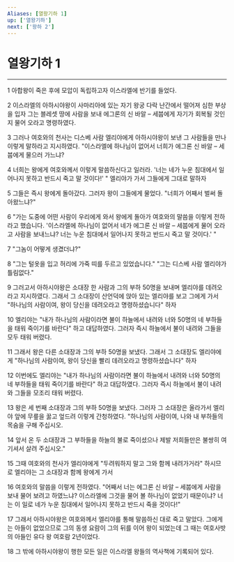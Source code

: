```yaml
---
Aliases: [열왕기하 1]
up: ['열왕기하']
next: ['왕하 2']
---
```

# 열왕기하 1

***


1 아합왕이 죽은 후에 모압이 독립하고자 이스라엘에 반기를 들었다. 

2 이스라엘의 아하시야왕이 사마리아에 있는 자기 왕궁 다락 난간에서 떨어져 심한 부상을 입자 그는 블레셋 땅에 사람을 보내 에그론의 신 바알 – 세붑에게 자기가 회복될 것인지 물어 오라고 명령하였다. 

3 그러나 여호와의 천사는 디스베 사람 엘리야에게 아하시야왕이 보낸 그 사람들을 만나 이렇게 말하라고 지시하였다. "이스라엘에 하나님이 없어서 너희가 에그론 신 바알 – 세붑에게 물으러 가느냐? 

4 너희는 왕에게 여호와께서 이렇게 말씀하신다고 일러라. '너는 네가 누운 침대에서 일어나지 못하고 반드시 죽고 말 것이다!' " 엘리야가 가서 그들에게 그대로 말하자 

5 그들은 즉시 왕에게 돌아갔다. 그러자 왕이 그들에게 물었다. "너희가 어째서 벌써 돌아왔느냐?" 

6 "가는 도중에 어떤 사람이 우리에게 와서 왕에게 돌아가 여호와의 말씀을 이렇게 전하라고 했습니다. '이스라엘에 하나님이 없어서 네가 에그론 신 바알 – 세붑에게 물어 오라고 사람을 보내느냐? 너는 누운 침대에서 일어나지 못하고 반드시 죽고 말 것이다.' " 

7 "그놈이 어떻게 생겼더냐?" 

8 "그는 털옷을 입고 허리에 가죽 띠를 두르고 있었습니다." "그는 디스베 사람 엘리야가 틀림없다." 

9 그러고서 아하시야왕은 소대장 한 사람과 그의 부하 50명을 보내며 엘리야를 데려오라고 지시하였다. 그래서 그 소대장이 산언덕에 앉아 있는 엘리야를 보고 그에게 가서 "하나님의 사람이여, 왕이 당신을 데려오라고 명령하셨습니다" 하자 

10 엘리야는 "내가 하나님의 사람이라면 불이 하늘에서 내려와 너와 50명의 네 부하들을 태워 죽이기를 바란다" 하고 대답하였다. 그러자 즉시 하늘에서 불이 내려와 그들을 모두 태워 버렸다. 

11 그래서 왕은 다른 소대장과 그의 부하 50명을 보냈다. 그래서 그 소대장도 엘리야에게 "하나님의 사람이여, 왕이 당신을 빨리 데려오라고 명령하셨습니다" 하자 

12 이번에도 엘리야는 "내가 하나님의 사람이라면 불이 하늘에서 내려와 너와 50명의 네 부하들을 태워 죽이기를 바란다" 하고 대답하였다. 그러자 즉시 하늘에서 불이 내려와 그들을 모조리 태워 버렸다. 

13 왕은 세 번째 소대장과 그의 부하 50명을 보냈다. 그러자 그 소대장은 올라가서 엘리야 앞에 무릎을 꿇고 엎드려 이렇게 간청하였다. "하나님의 사람이여, 나와 내 부하들의 목숨을 구해 주십시오. 

14 앞서 온 두 소대장과 그 부하들을 하늘의 불로 죽이셨으나 제발 저희들만은 불쌍히 여기셔서 살려 주십시오." 

15 그때 여호와의 천사가 엘리야에게 "두려워하지 말고 그와 함께 내려가거라" 하시므로 엘리야는 그 소대장과 함께 왕에게 가서 

16 여호와의 말씀을 이렇게 전하였다. "어째서 너는 에그론 신 바알 – 세붑에게 사람을 보내 물어 보려고 하였느냐? 이스라엘에 그것을 물어 볼 하나님이 없었기 때문이냐? 너는 이 일로 네가 누운 침대에서 일어나지 못하고 반드시 죽을 것이다!" 

17 그래서 아하시야왕은 여호와께서 엘리야를 통해 말씀하신 대로 죽고 말았다. 그에게는 아들이 없었으므로 그의 동생 요람이 그의 뒤를 이어 왕이 되었는데 그 때는 여호사밧의 아들인 유다 왕 여호람 2년이었다. 

18 그 밖에 아하시야왕이 행한 모든 일은 이스라엘 왕들의 역사책에 기록되어 있다.
